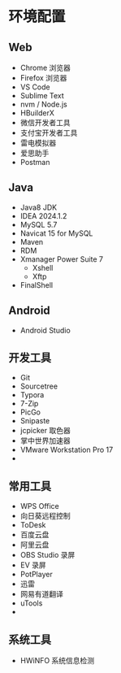# 环境配置



## Web

* Chrome 浏览器
* Firefox 浏览器
* VS Code
* Sublime Text
* nvm / Node.js
* HBuilderX
* 微信开发者工具
* 支付宝开发者工具
* 雷电模拟器
* 爱思助手
* Postman



## Java

* Java8 JDK
* IDEA 2024.1.2
* MySQL 5.7
* Navicat 15 for MySQL
* Maven
* RDM
* Xmanager Power Suite 7
  * Xshell
  * Xftp
* FinalShell



## Android

* Android Studio



## 开发工具

* Git
* Sourcetree
* Typora
* 7-Zip
* PicGo
* Snipaste
* jcpicker 取色器
* 掌中世界加速器
* VMware Workstation Pro 17
* 



## 常用工具

* WPS Office
* 向日葵远程控制
* ToDesk
* 百度云盘
* 阿里云盘
* OBS Studio 录屏
* EV 录屏
* PotPlayer
* 迅雷
* 网易有道翻译
* uTools
* 



## 系统工具

* HWiNFO 系统信息检测







